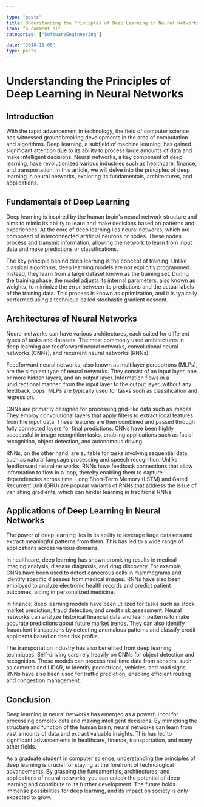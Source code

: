 ```yaml
---

type: "posts"
title: Understanding the Principles of Deep Learning in Neural Networks
icon: fa-comment-alt
categories: ["SoftwareEngineering"]

date: "2018-11-06"
type: posts
---
```





# Understanding the Principles of Deep Learning in Neural Networks

## Introduction

With the rapid advancement in technology, the field of computer science has witnessed groundbreaking developments in the area of computation and algorithms. Deep learning, a subfield of machine learning, has gained significant attention due to its ability to process large amounts of data and make intelligent decisions. Neural networks, a key component of deep learning, have revolutionized various industries such as healthcare, finance, and transportation. In this article, we will delve into the principles of deep learning in neural networks, exploring its fundamentals, architectures, and applications.

## Fundamentals of Deep Learning

Deep learning is inspired by the human brain's neural network structure and aims to mimic its ability to learn and make decisions based on patterns and experiences. At the core of deep learning lies neural networks, which are composed of interconnected artificial neurons or nodes. These nodes process and transmit information, allowing the network to learn from input data and make predictions or classifications.

The key principle behind deep learning is the concept of training. Unlike classical algorithms, deep learning models are not explicitly programmed. Instead, they learn from a large dataset known as the training set. During the training phase, the model adjusts its internal parameters, also known as weights, to minimize the error between its predictions and the actual labels of the training data. This process is known as optimization, and it is typically performed using a technique called stochastic gradient descent.

## Architectures of Neural Networks

Neural networks can have various architectures, each suited for different types of tasks and datasets. The most commonly used architectures in deep learning are feedforward neural networks, convolutional neural networks (CNNs), and recurrent neural networks (RNNs).

Feedforward neural networks, also known as multilayer perceptrons (MLPs), are the simplest type of neural networks. They consist of an input layer, one or more hidden layers, and an output layer. Information flows in a unidirectional manner, from the input layer to the output layer, without any feedback loops. MLPs are typically used for tasks such as classification and regression.

CNNs are primarily designed for processing grid-like data such as images. They employ convolutional layers that apply filters to extract local features from the input data. These features are then combined and passed through fully connected layers for final predictions. CNNs have been highly successful in image recognition tasks, enabling applications such as facial recognition, object detection, and autonomous driving.

RNNs, on the other hand, are suitable for tasks involving sequential data, such as natural language processing and speech recognition. Unlike feedforward neural networks, RNNs have feedback connections that allow information to flow in a loop, thereby enabling them to capture dependencies across time. Long Short-Term Memory (LSTM) and Gated Recurrent Unit (GRU) are popular variants of RNNs that address the issue of vanishing gradients, which can hinder learning in traditional RNNs.

## Applications of Deep Learning in Neural Networks

The power of deep learning lies in its ability to leverage large datasets and extract meaningful patterns from them. This has led to a wide range of applications across various domains.

In healthcare, deep learning has shown promising results in medical imaging analysis, disease diagnosis, and drug discovery. For example, CNNs have been used to detect cancerous cells in mammograms and identify specific diseases from medical images. RNNs have also been employed to analyze electronic health records and predict patient outcomes, aiding in personalized medicine.

In finance, deep learning models have been utilized for tasks such as stock market prediction, fraud detection, and credit risk assessment. Neural networks can analyze historical financial data and learn patterns to make accurate predictions about future market trends. They can also identify fraudulent transactions by detecting anomalous patterns and classify credit applicants based on their risk profile.

The transportation industry has also benefited from deep learning techniques. Self-driving cars rely heavily on CNNs for object detection and recognition. These models can process real-time data from sensors, such as cameras and LiDAR, to identify pedestrians, vehicles, and road signs. RNNs have also been used for traffic prediction, enabling efficient routing and congestion management.

## Conclusion

Deep learning in neural networks has emerged as a powerful tool for processing complex data and making intelligent decisions. By mimicking the structure and function of the human brain, neural networks can learn from vast amounts of data and extract valuable insights. This has led to significant advancements in healthcare, finance, transportation, and many other fields.

As a graduate student in computer science, understanding the principles of deep learning is crucial for staying at the forefront of technological advancements. By grasping the fundamentals, architectures, and applications of neural networks, you can unlock the potential of deep learning and contribute to its further development. The future holds immense possibilities for deep learning, and its impact on society is only expected to grow.